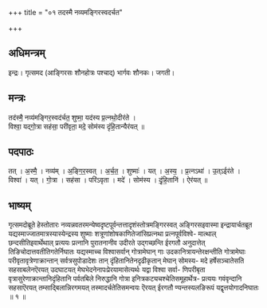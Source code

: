 +++
title = "०१ तदस्मै नव्यमङ्गिरस्वदर्चत"

+++
## अधिमन्त्रम्
इन्द्रः। गृत्समद (आङ्गिरसः शौनहोत्रः पश्चाद्) भार्गवः शौनकः। जगती।

## मन्त्रः
तद॑स्मै॒ नव्य॑मङ्गिर॒स्वद॑र्चत॒ शुष्मा॒ यद॑स्य प्र॒त्नथो॒दीर॑ते ।  
विश्वा॒ यद्गो॒त्रा सह॑सा॒ परी॑वृता॒ मदे॒ सोम॑स्य दृंहि॒तान्यैर॑यत् ॥

## पदपाठः
तत् । अ॒स्मै॒ । नव्य॑म् । अ॒ङ्गि॒र॒स्वत् । अ॒र्च॒त॒ । शुष्माः॑ । यत् । अ॒स्य॒ । प्र॒त्नऽथा॑ । उ॒त्ऽईर॑ते ।  
विश्वा॑ । यत् । गो॒त्रा । सह॑सा । परि॑ऽवृता । मदे॑ । सोम॑स्य । दृं॒हि॒तानि॑ । ऐर॑यत् ॥

## भाष्यम्
गृत्समदोब्रूते हेस्तोतारः नव्यन्नवतरमन्येष्वदृष्टपूर्वन्तत्तादृशंस्तोत्रमङ्गिरस्वत् अङ्गिरसइवास्मा इन्द्रायार्चतब्रूत यद्यस्माज्जातमात्रस्यास्येन्द्रस्य शुष्माः शत्रूणांशोषकाणितेजांसिप्रत्नथा प्रत्नपूर्वविश्वे- मात्थाल् छन्दसीतिइवार्थेथाल् प्रत्ययः प्रत्नानि पुरातनानीव उदीरते उद्गच्छन्ति ईरगतौ अनुदात्तेत् तिङिचोदात्तवतीतिगतेर्निघातः यद्यस्माच्च विश्वासर्वान् गोत्रामेघान् गाः उदकानित्रायन्तेरक्षन्तीति गोत्रामेघाः परीवृतावृत्रेणाक्रान्तान् सर्वत्रसुपोडादेशः तान् दृंहितानितेनदृढीकृतान् मेघान् सोमस्य- मदे हर्षेसञ्चातेसति सहसाबलेनऎरयत् उदघाटयत् मेघभेदनेनापःप्रेरयामासेत्यर्थः यद्वा विश्वा सर्वा- णिपरीबृता वृत्रासुरेणाक्रान्तानिदृंहितानि पर्वतबिले निरुद्धानि गोत्रा इनित्रकट्यचश्चेतिसमूहार्थेत्र- प्रत्ययः गवंवृन्दानि सहसाऎरयत् तम्साद्बिलान्निरगमयत् तस्मादर्चतेतिसमन्वयः ऎरयत् ईरगतौ ण्यन्तस्यलङिरूपं यद्वृत्तयोगादनिघातः ॥ १ ॥